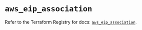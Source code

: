 # `aws_eip_association`

Refer to the Terraform Registry for docs: [`aws_eip_association`](https://registry.terraform.io/providers/hashicorp/aws/6.8.0/docs/resources/eip_association).
